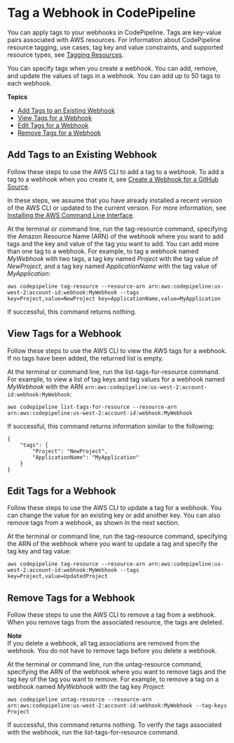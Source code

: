 # Tag a Webhook in CodePipeline<a name="tag-webhooks"></a>

You can apply tags to your webhooks in CodePipeline\. Tags are key\-value pairs associated with AWS resources\. For information about CodePipeline resource tagging, use cases, tag key and value constraints, and supported resource types, see [Tagging Resources](tag-resources.md)\.

You can specify tags when you create a webhook\. You can add, remove, and update the values of tags in a webhook\. You can add up to 50 tags to each webhook\.

**Topics**
+ [Add Tags to an Existing Webhook](#tag-webhooks-add)
+ [View Tags for a Webhook](#tag-webhooks-list)
+ [Edit Tags for a Webhook](#tag-webhooks-update)
+ [Remove Tags for a Webhook](#tag-webhooks-delete)

## Add Tags to an Existing Webhook<a name="tag-webhooks-add"></a>

Follow these steps to use the AWS CLI to add a tag to a webhook\. To add a tag to a webhook when you create it, see [Create a Webhook for a GitHub Source](pipelines-webhooks-create.md)\.

In these steps, we assume that you have already installed a recent version of the AWS CLI or updated to the current version\. For more information, see [Installing the AWS Command Line Interface](https://docs.aws.amazon.com/cli/latest/userguide/installing.html)\.

At the terminal or command line, run the tag\-resource command, specifying the Amazon Resource Name \(ARN\) of the webhook where you want to add tags and the key and value of the tag you want to add\. You can add more than one tag to a webhook\. For example, to tag a webhook named *MyWebhook* with two tags, a tag key named *Project* with the tag value of *NewProject*, and a tag key named *ApplicationName* with the tag value of *MyApplication*:

```
aws codepipeline tag-resource --resource-arn arn:aws:codepipeline:us-west-2:account-id:webhook:MyWebhook --tags key=Project,value=NewProject key=ApplicationName,value=MyApplication
```

If successful, this command returns nothing\.

## View Tags for a Webhook<a name="tag-webhooks-list"></a>

Follow these steps to use the AWS CLI to view the AWS tags for a webhook\. If no tags have been added, the returned list is empty\.

At the terminal or command line, run the list\-tags\-for\-resource command\. For example, to view a list of tag keys and tag values for a webhook named *MyWebhook* with the ARN `arn:aws:codepipeline:us-west-2:account-id:webhook:MyWebhook`:

```
aws codepipeline list-tags-for-resource --resource-arn arn:aws:codepipeline:us-west-2:account-id:webhook:MyWebhook
```

If successful, this command returns information similar to the following:

```
{
    "tags": {
        "Project": "NewProject",
        "ApplicationName": "MyApplication"
    }
}
```

## Edit Tags for a Webhook<a name="tag-webhooks-update"></a>

Follow these steps to use the AWS CLI to update a tag for a webhook\. You can change the value for an existing key or add another key\. You can also remove tags from a webhook, as shown in the next section\.

At the terminal or command line, run the tag\-resource command, specifying the ARN of the webhook where you want to update a tag and specify the tag key and tag value:

```
aws codepipeline tag-resource --resource-arn arn:aws:codepipeline:us-west-2:account-id:webhook:MyWebhook --tags key=Project,value=UpdatedProject
```

## Remove Tags for a Webhook<a name="tag-webhooks-delete"></a>

Follow these steps to use the AWS CLI to remove a tag from a webhook\. When you remove tags from the associated resource, the tags are deleted\.

**Note**  
If you delete a webhook, all tag associations are removed from the webhook\. You do not have to remove tags before you delete a webhook\.

At the terminal or command line, run the untag\-resource command, specifying the ARN of the webhook where you want to remove tags and the tag key of the tag you want to remove\. For example, to remove a tag on a webhook named *MyWebhook* with the tag key *Project*:

```
aws codepipeline untag-resource --resource-arn arn:aws:codepipeline:us-west-2:account-id:webhook:MyWebhook --tag-keys Project
```

If successful, this command returns nothing\. To verify the tags associated with the webhook, run the list\-tags\-for\-resource command\.